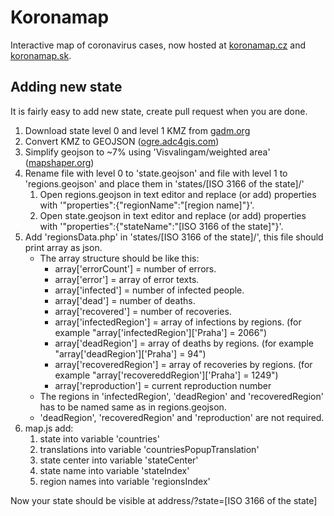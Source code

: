 # Koronamap
Interactive map of coronavirus cases, now hosted at [koronamap.cz](https://koronamap.cz) and [koronamap.sk](https://koronamap.sk).

## Adding new state
It is fairly easy to add new state, create pull request when you are done.
1. Download state level 0 and level 1 KMZ from [gadm.org](https://gadm.org/download_country_v3.html)
1. Convert KMZ to GEOJSON ([ogre.adc4gis.com](https://ogre.adc4gis.com/))
1. Simplify geojson to ~7% using 'Visvalingam/weighted area' ([mapshaper.org](https://mapshaper.org/))
1. Rename file with level 0 to 'state.geojson' and file with level 1 to 'regions.geojson' and place them in 'states/[ISO 3166 of the state]/'
   1. Open regions.geojson in text editor and replace (or add) properties with '"properties":{"regionName":"[region name]"}'.
   1. Open state.geojson in text editor and replace (or add) properties with '"properties":{"stateName":"[ISO 3166 of the state]"}'.
1. Add 'regionsData.php' in 'states/[ISO 3166 of the state]/', this file should print array as json.
   * The array structure should be like this:
      * array['errorCount'] = number of errors.
      * array['error'] = array of error texts.
      * array['infected'] = number of infected people.
      * array['dead'] = number of deaths.
      * array['recovered'] = number of recoveries.
      * array['infectedRegion'] = array of infections by regions. (for example "array['infectedRegion']['Praha'] = 2066")
      * array['deadRegion'] = array of deaths by regions. (for example "array['deadRegion']['Praha'] = 94")
      * array['recoveredRegion'] = array of recoveries by regions. (for example "array['recovereddRegion']['Praha'] = 1249")
      * array['reproduction'] = current reproduction number
   * The regions in 'infectedRegion', 'deadRegion' and 'recoveredRegion' has to be named same as in regions.geojson.
   * 'deadRegion', 'recoveredRegion' and 'reproduction' are not required.
1. map.js add:
   1. state into variable 'countries'
   1. translations into variable 'countriesPopupTranslation'
   1. state center into variable 'stateCenter'
   1. state name into variable 'stateIndex'
   1. region names into variable 'regionsIndex'

Now your state should be visible at address/?state=[ISO 3166 of the state]
